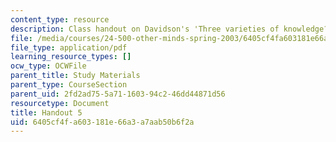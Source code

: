 ```yaml
---
content_type: resource
description: Class handout on Davidson's 'Three varieties of knowledge?'
file: /media/courses/24-500-other-minds-spring-2003/6405cf4fa603181e66a3a7aab50b6f2a_h5_24500s03.pdf
file_type: application/pdf
learning_resource_types: []
ocw_type: OCWFile
parent_title: Study Materials
parent_type: CourseSection
parent_uid: 2fd2ad75-5a71-1603-94c2-46dd44871d56
resourcetype: Document
title: Handout 5
uid: 6405cf4f-a603-181e-66a3-a7aab50b6f2a
---
```

